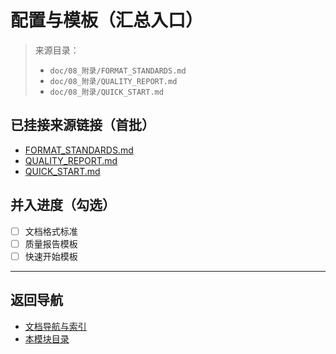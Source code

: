 # 配置与模板（汇总入口）

> 来源目录：
>
> - `doc/08_附录/FORMAT_STANDARDS.md`
> - `doc/08_附录/QUALITY_REPORT.md`
> - `doc/08_附录/QUICK_START.md`

## 已挂接来源链接（首批）

- [FORMAT_STANDARDS.md](../08_附录/FORMAT_STANDARDS.md)
- [QUALITY_REPORT.md](../08_附录/QUALITY_REPORT.md)
- [QUICK_START.md](../08_附录/QUICK_START.md)

## 并入进度（勾选）

- [ ] 文档格式标准
- [ ] 质量报告模板
- [ ] 快速开始模板

---

## 返回导航

- [文档导航与索引](../00_总览与导航/文档导航与索引.md)
- [本模块目录](./README.md)
